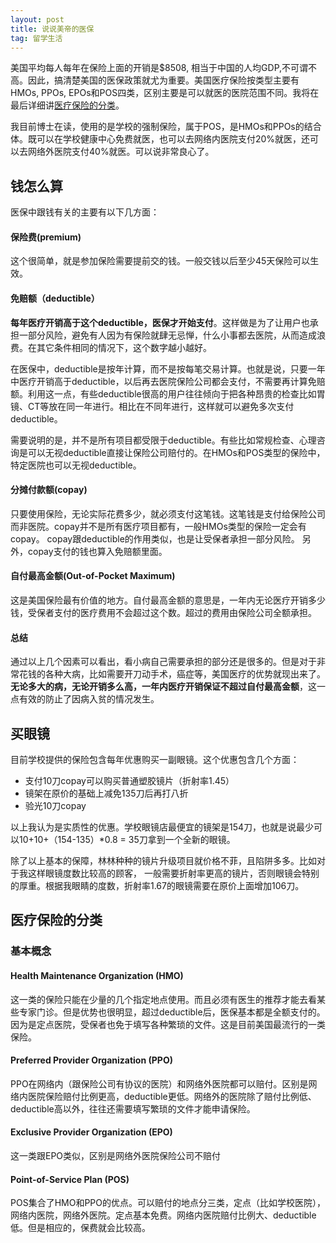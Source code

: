 ```yaml
---
layout: post
title: 说说美帝的医保
tag: 留学生活
---
```


美国平均每人每年在保险上面的开销是$8508, 相当于中国的人均GDP,不可谓不高。因此，搞清楚美国的医保政策就尤为重要。美国医疗保险按类型主要有HMOs, PPOs, EPOs和POS四类，区别主要是可以就医的医院范围不同。我将在最后详细讲[医疗保险的分类](#医疗保险的分类)。

我目前博士在读，使用的是学校的强制保险，属于POS，是HMOs和PPOs的结合体。既可以在学校健康中心免费就医，也可以去网络内医院支付20%就医，还可以去网络外医院支付40%就医。可以说非常良心了。
## 钱怎么算
医保中跟钱有关的主要有以下几方面：
#### 保险费(premium)
这个很简单，就是参加保险需要提前交的钱。一般交钱以后至少45天保险可以生效。
#### 免赔额（deductible）
**每年医疗开销高于这个deductible，医保才开始支付**。这样做是为了让用户也承担一部分风险，避免有人因为有保险就肆无忌惮，什么小事都去医院，从而造成浪费。在其它条件相同的情况下，这个数字越小越好。

在医保中，deductible是按年计算，而不是按每笔交易计算。也就是说，只要一年中医疗开销高于deductible，以后再去医院保险公司都会支付，不需要再计算免赔额。利用这一点，有些deductible很高的用户往往倾向于把各种昂贵的检查比如胃镜、CT等放在同一年进行。相比在不同年进行，这样就可以避免多次支付deductible。

需要说明的是，并不是所有项目都受限于deductible。有些比如常规检查、心理咨询是可以无视deductible直接让保险公司赔付的。在HMOs和POS类型的保险中，特定医院也可以无视deductible。
#### 分摊付款额(copay)
只要使用保险，无论实际花费多少，就必须支付这笔钱。这笔钱是支付给保险公司而非医院。copay并不是所有医疗项目都有，一般HMOs类型的保险一定会有copay。
copay跟deductible的作用类似，也是让受保者承担一部分风险。
另外，copay支付的钱也算入免赔额里面。
#### 自付最高金额(Out-of-Pocket Maximum)
这是美国保险最有价值的地方。自付最高金额的意思是，一年内无论医疗开销多少钱，受保者支付的医疗费用不会超过这个数。超过的费用由保险公司全额承担。
#### 总结
通过以上几个因素可以看出，看小病自己需要承担的部分还是很多的。但是对于非常花钱的各种大病，比如需要开刀动手术，癌症等，美国医疗的优势就现出来了。**无论多大的病，无论开销多么高，一年内医疗开销保证不超过自付最高金额**，这一点有效的防止了因病入贫的情况发生。
## 买眼镜
目前学校提供的保险包含每年优惠购买一副眼镜。这个优惠包含几个方面：
- 支付10刀copay可以购买普通塑胶镜片（折射率1.45）
- 镜架在原价的基础上减免135刀后再打八折
- 验光10刀copay

以上我认为是实质性的优惠。学校眼镜店最便宜的镜架是154刀，也就是说最少可以10+10+（154-135）*0.8 = 35刀拿到一个全新的眼镜。

除了以上基本的保障，林林种种的镜片升级项目就价格不菲，且陷阱多多。比如对于我这样眼镜度数比较高的顾客， 一般需要折射率更高的镜片，否则眼镜会特别的厚重。根据我眼睛的度数，折射率1.67的眼镜需要在原价上面增加106刀。
## 医疗保险的分类
### 基本概念
#### Health Maintenance Organization (HMO)
这一类的保险只能在少量的几个指定地点使用。而且必须有医生的推荐才能去看某些专家门诊。但是优势也很明显，超过deductible后，医保基本都是全额支付的。因为是定点医院，受保者也免于填写各种繁琐的文件。这是目前美国最流行的一类保险。
#### Preferred Provider Organization (PPO)
PPO在网络内（跟保险公司有协议的医院）和网络外医院都可以赔付。区别是网络内医院保险赔付比例更高，deductible更低。网络外的医院除了赔付比例低、deductible高以外，往往还需要填写繁琐的文件才能申请保险。
#### Exclusive Provider Organization (EPO)
这一类跟EPO类似，区别是网络外医院保险公司不赔付
#### Point-of-Service Plan (POS)
POS集合了HMO和PPO的优点。可以赔付的地点分三类，定点（比如学校医院）， 网络内医院，网络外医院。定点基本免费。网络内医院赔付比例大、deductible低。但是相应的，保费就会比较高。